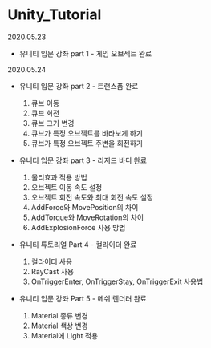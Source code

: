 # Unity_Tutorial

2020.05.23
- 유니티 입문 강좌 part 1 - 게임 오브젝트 완료

2020.05.24
- 유니티 입문 강좌 part 2 - 트랜스폼 완료
	1.  큐브 이동
	2.  큐브 회전
	3.  큐브 크기 변경
	4.  큐브가 특정 오브젝트를 바라보게 하기
	5.  큐브가 특정 오브젝트 주변을 회전하기

- 유니티 입문 강좌 part 3 - 리지드 바디 완료
	1. 물리효과 적용 방법
	2. 오브젝트 이동 속도 설정
	3. 오브젝트 회전 속도와 최대 회전 속도 설정
	4. AddForce와 MovePosition의 차이
	5. AddTorque와 MoveRotation의 차이
	6. AddExplosionForce 사용 방법

- 유니티 튜토리얼 Part 4 - 컬라이더 완료
	1. 컬라이더 사용
	2. RayCast 사용
	3. OnTriggerEnter, OnTriggerStay, OnTriggerExit 사용법

- 유니티 입문 강좌 Part 5 - 메쉬 렌더러 완료
	1. Material 종류 변경
	2. Material 색상 변경
	3. Material에 Light 적용
